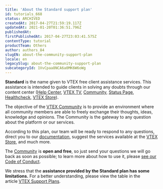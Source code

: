 ```yaml
---
title: 'About the Standard support plan'
id: tutorials_668
status: ARCHIVED
createdAt: 2017-04-27T21:59:19.117Z
updatedAt: 2021-01-20T01:36:51.796Z
publishedAt: 
firstPublishedAt: 2017-04-27T23:03:41.575Z
contentType: tutorial
productTeam: Others
author: authors_84
slugEN: about-the-community-support-plan
locale: en
legacySlug: about-the-community-support-plan
subcategoryId: 1VvCpaa8NCA6a0MK6W6oWg
---
```


**Standard** is the name given to VTEX free client assistance services. This assistance is intended to guide clients in solving any doubts through our content center ([Help Center](http://help.vtex.com/), [VTEX TV](https://www.youtube.com/user/VTEXTV), [Community](http://lab.vtex.com/community), [Status Page](http://status.vtex.com/), [Healthcheck](http://healthcheck.vtex.com/), [VTEX Store](http://store.vtex.com/)).

The objective of the [VTEX Community](https://community.vtex.com/) is to provide an environment where all community members are able to freely exchange their thoughts, ideas, knowledge and opinions. The Community is the gateway to any question about the platform or our services.

According to this plan, our team will be ready to respond to any questions, direct you to our [documentation](http://help.vtex.com/en), suggest the services available at the [VTEX Store](http://store.vtex.com/), and much more.

The [Community](http://lab.vtex.com/community) is **open and free**, so just send your questions we will go back as soon as possible; to learn more about how to use it, please [see our Code of Conduct](/en/tutorial/community-code-of-conduct/).

We stress that the **assistance provided by the Standard plan has some limitations.** For a better understanding, please view the table in the article [VTEX Support Plans](/en/support-plans).
